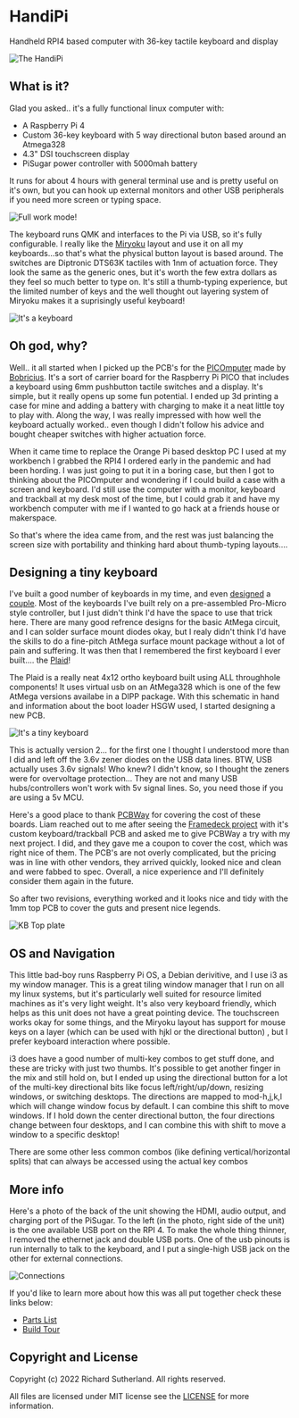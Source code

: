 # HandiPi

Handheld RPI4 based computer with 36-key tactile keyboard and display

![The HandiPi](https://raw.githubusercontent.com/brickbots/HandiPi/main/images/beauty/IMG_8141.jpeg)

## What is it?

Glad you asked.. it's a fully functional linux computer with:
* A Raspberry Pi 4
* Custom 36-key keyboard with 5 way directional buton based around an Atmega328
* 4.3" DSI touchscreen display
* PiSugar power controller with 5000mah battery

It runs for about 4 hours with general terminal use and is pretty useful on it's own, but you can hook 
up external monitors and other USB peripherals if you need more screen or typing space.

![Full work mode!](https://raw.githubusercontent.com/brickbots/HandiPi/main/images/beauty/IMG_8124.jpeg)

The keyboard runs QMK and interfaces to the Pi via USB, so it's fully configurable.  I really like the
[Miryoku](https://github.com/manna-harbour/miryoku) layout and use it on all my keyboards...so that's
what the physical button layout is based around.  The switches are Diptronic DTS63K tactiles with 1nm 
of actuation force.  They look the same as the generic ones, but it's worth the few extra dollars as 
they feel so much better to type on.  It's still a thumb-typing experience, but the limited number of
keys and the well thought out layering system of Miryoku makes it a suprisingly useful keyboard!

![It's a keyboard](https://raw.githubusercontent.com/brickbots/HandiPi/main/images/beauty/IMG_8130.jpeg)

## Oh god, why?

Well.. it all started when I picked up the PCB's for the 
[PICOmputer](https://www.tindie.com/products/bobricius/picomputer-rp2040-raspbbery-pico-qwerty-devkit/) 
made by [Bobricius](https://www.tindie.com/stores/bobricius/).  It's a sort of carrier board for the 
Raspberry Pi PICO that includes a keyboard using 6mm pushbutton tactile switches and a display.  It's 
simple, but it really opens up some fun potential.  I ended up 3d printing a case for mine and adding
a battery with charging to make it a neat little toy to play with.  Along the way, I was really
impressed with how well the keyboard actually worked.. even though I didn't follow his advice and bought
cheaper switches with higher actuation force.

When it came time to replace the Orange Pi based desktop PC I used at my workbench I grabbed the RPI4 I ordered
early in the pandemic and had been hording.  I was just going to put it in a boring case, but then I got 
to thinking about the PICOmputer and wondering if I could build a case with a screen and keyboard.  I'd 
still use the computer with a monitor, keyboard and trackball at my desk most of the time, but I could 
grab it and have my workbench computer with me if I wanted to go hack at a friends house or makerspace.

So that's where the idea came from, and the rest was just balancing the screen size with portability and
thinking hard about thumb-typing layouts....

## Designing a tiny keyboard

I've built a good number of keyboards in my time, and even [designed](https://github.com/brickbots/chocV)
a [couple](https://github.com/brickbots/slabv).  Most of the keyboards I've built rely on a pre-assembled 
Pro-Micro style controller, but I just didn't think I'd have the space to use that trick here.  There are 
many good refrence designs for the basic AtMega circuit, and I can
solder surface mount diodes okay, but I realy didn't think I'd have the skills to do a fine-pitch 
AtMega surface mount package without a lot of pain and suffering.  It was then that I remembered the first
keyboard I ever built.... the [Plaid](https://github.com/hsgw/plaid)!

The Plaid is a really neat 4x12 ortho keyboard built using ALL throughhole components!  It uses virtual
usb on an AtMega328 which is one of the few AtMega versions availabe in a DIPP package.  With this 
schematic in hand and information about the boot loader HSGW used, I started designing a new PCB.

![It's a tiny keyboard](https://raw.githubusercontent.com/brickbots/HandiPi/main/images/build/IMG_4371.jpeg)

This is actually version 2... for the first one I thought I understood more than I did and left off the 3.6v
zener diodes on the USB data lines.  BTW, USB actually uses 3.6v signals!  Who knew?  I didn't know, so I 
thought the zeners were for overvoltage protection... They are not and many USB hubs/controllers won't work 
with 5v signal lines.  So, you need those if you are using a 5v MCU.

Here's a good place to thank [PCBWay](https://www.pcbway.com) for covering the cost of these boards.  Liam
reached out to me after seeing the [Framedeck project](https://github.com/brickbots/framedeck) with it's
custom keyboard/trackball PCB and asked me to give PCBWay a try with my next project.  I did, and they gave 
me a coupon to cover the cost, which was right nice of them.  The PCB's are not overly complicated, but the 
pricing was in line with other vendors, they arrived quickly, looked nice and clean and were fabbed to spec.
Overall, a nice experience and I'll definitely consider them again in the future.

So after two revisions, everything worked and it looks nice and tidy with the 1mm top PCB to cover the guts
and present nice legends.

![KB Top plate](https://raw.githubusercontent.com/brickbots/HandiPi/main/images/build/IMG_8152.jpeg)

## OS and Navigation
This little bad-boy runs Raspberry Pi OS, a Debian derivitive, and I use i3 as my window manager.  This is
a great tiling window manager that I run on all my linux systems, but it's particularly well suited for 
resource limited machines as it's very light weight.  It's also very keyboard friendly, which helps as 
this unit does not have a great pointing device.  The touchscreen works okay for some things, and the 
Miryoku layout has support for mouse keys on a layer (which can be used with hjkl or the directional button)
, but I prefer keyboard interaction where possible.

i3 does have a good number of multi-key combos to get stuff done, and these are tricky with just two thumbs. 
It's possible to get another finger in the mix and still hold on, but I ended up using the directional button 
for a lot of the multi-key directional bits like focus left/right/up/down, resizing windows, or switching
desktops.  The directions are mapped to mod-h,j,k,l which will change window focus by default.  I can combine
this shift to move windows.  If I hold down the center directional button, the four directions change
between four desktops, and I can combine this with shift to move a window to a specific desktop!

There are some other less common combos (like defining vertical/horizontal splits) that can always be 
accessed using the actual key combos

## More info

Here's a photo of the back of the unit showing the HDMI, audio output, and charging port of the PiSugar. 
To the left (in the photo, right side of the unit) is the one available USB port on the RPI 4.  To make 
the whole thing thinner, I removed the ethernet jack and double USB ports.  One of the usb pinouts is 
run internally to talk to the keyboard, and I put a single-high USB jack on the other for external 
connections.

![Connections](https://raw.githubusercontent.com/brickbots/HandiPi/main/images/beauty/IMG_8135.jpeg)

If you'd like to learn more about how this was all put together check these links below:

* [Parts List](docs/BOM.md)
* [Build Tour](docs/build.md)

## Copyright and License

Copyright (c) 2022 Richard Sutherland. All rights reserved.

All files are licensed under MIT license
see the [LICENSE](LICENSE) for more information.

